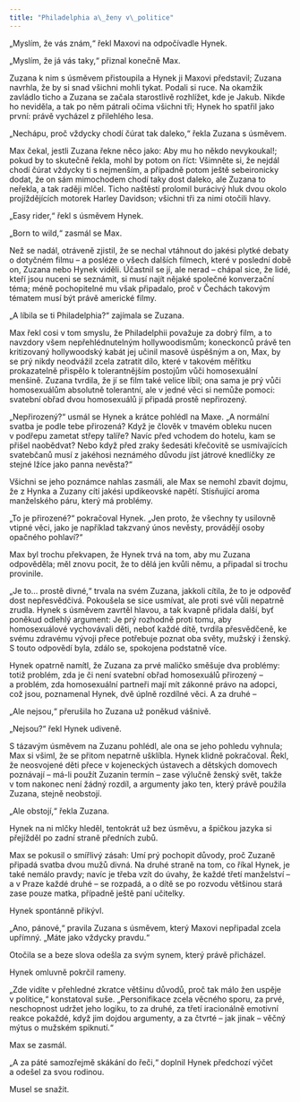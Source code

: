 ```yaml
---
title: "Philadelphia a\_ženy v\_politice"
---
```


„Myslím, že vás znám,“ řekl Maxovi na odpočívadle Hynek.

  

„Myslím, že já vás taky,“ přiznal konečně Max.

Zuzana k nim s úsměvem přistoupila a Hynek ji Maxovi představil; Zuzana navrhla, že by si snad všichni mohli tykat. Podali si ruce. Na okamžik zavládlo ticho a Zuzana se začala starostlivě rozhlížet, kde je Jakub. Nikde ho neviděla, a tak po něm pátrali očima všichni tři; Hynek ho spatřil jako první: právě vycházel z přilehlého lesa.

„Nechápu, proč vždycky chodí čúrat tak daleko,“ řekla Zuzana s úsměvem.

Max čekal, jestli Zuzana řekne něco jako: Aby mu ho někdo nevykoukal!; pokud by to skutečně řekla, mohl by potom on říct: Všimněte si, že nejdál chodí čúrat vždycky ti s nejmenším, a případně potom ještě sebeironicky dodat, že on sám mimochodem chodí taky dost daleko, ale Zuzana to neřekla, a tak raději mlčel. Ticho naštěstí prolomil burácivý hluk dvou okolo projíždějících motorek Harley Davidson; všichni tři za nimi otočili hlavy.

„Easy rider,“ řekl s úsměvem Hynek.

„Born to wild,“ zasmál se Max.

Než se nadál, otráveně zjistil, že se nechal vtáhnout do jakési plytké debaty o dotyčném filmu – a posléze o všech dalších filmech, které v poslední době on, Zuzana nebo Hynek viděli. Účastnil se jí, ale nerad – chápal sice, že lidé, kteří jsou nuceni se seznámit, si musí najít nějaké společné konverzační téma; méně pochopitelné mu však připadalo, proč v Čechách takovým tématem musí být právě americké filmy.

„A líbila se ti Philadelphia?“ zajímala se Zuzana.

Max řekl cosi v tom smyslu, že Philadelphii považuje za dobrý film, a to navzdory všem nepřehlédnutelným hollywoodismům; koneckonců právě ten kritizovaný hollywoodský kabát jej učinil masově úspěšným a on, Max, by se prý nikdy neodvážil zcela zatratit dílo, které v takovém měřítku prokazatelně přispělo k tolerantnějším postojům vůči homosexuální menšině. Zuzana tvrdila, že jí se film také velice líbil; ona sama je prý vůči homosexuálům absolutně tolerantní, ale v jedné věci si nemůže pomoci: svatební obřad dvou homosexuálů jí připadá prostě nepřirozený.

„Nepřirozený?“ usmál se Hynek a krátce pohlédl na Maxe. „A normální svatba je podle tebe přirozená? Když je člověk v tmavém obleku nucen v podřepu zametat střepy talíře? Navíc před vchodem do hotelu, kam se přišel naobědvat? Nebo když před zraky šedesáti křečovitě se usmívajících svatebčanů musí z jakéhosi neznámého důvodu jíst játrové knedlíčky ze stejné lžíce jako panna nevěsta?“

Všichni se jeho poznámce nahlas zasmáli, ale Max se nemohl zbavit dojmu, že z Hynka a Zuzany cítí jakési updikeovské napětí. Stísňující aroma manželského páru, který má problémy.

„To je přirozené?“ pokračoval Hynek. „Jen proto, že všechny ty usilovně vtipné věci, jako je například takzvaný únos nevěsty, provádějí osoby opačného pohlaví?“

Max byl trochu překvapen, že Hynek trvá na tom, aby mu Zuzana odpověděla; měl znovu pocit, že to dělá jen kvůli němu, a připadal si trochu provinile.

„Je to… prostě divné,“ trvala na svém Zuzana, jakkoli cítila, že to je odpověď dost nepřesvědčivá. Pokoušela se sice usmívat, ale proti své vůli nepatrně zrudla. Hynek s úsměvem zavrtěl hlavou, a tak kvapně přidala další, byť poněkud odlehlý argument: Je prý rozhodně proti tomu, aby homosexuálové vychovávali děti, neboť každé dítě, tvrdila přesvědčeně, ke svému zdravému vývoji přece potřebuje poznat oba světy, mužský i ženský. S touto odpovědí byla, zdálo se, spokojena podstatně více.

Hynek opatrně namítl, že Zuzana za prvé maličko směšuje dva problémy: totiž problém, zda je či není svatební obřad homosexuálů přirozený – a problém, zda homosexuální partneři mají mít zákonné právo na adopci, což jsou, poznamenal Hynek, dvě úplně rozdílné věci. A za druhé –

„Ale nejsou,“ přerušila ho Zuzana už poněkud vášnivě.

„Nejsou?“ řekl Hynek udiveně.

S tázavým úsměvem na Zuzanu pohlédl, ale ona se jeho pohledu vyhnula; Max si všiml, že se přitom nepatrně ušklíbla. Hynek klidně pokračoval. Řekl, že neosvojené děti přece v kojeneckých ústavech a dětských domovech poznávají – má-li použít Zuzanin termín – zase výlučně ženský svět, takže v tom nakonec není žádný rozdíl, a argumenty jako ten, který právě použila Zuzana, stejně neobstojí.

„Ale obstojí,“ řekla Zuzana.

Hynek na ni mlčky hleděl, tentokrát už bez úsměvu, a špičkou jazyka si přejížděl po zadní straně předních zubů.

Max se pokusil o smířlivý zásah: Umí prý pochopit důvody, proč Zuzaně připadá svatba dvou mužů divná. Na druhé straně na tom, co říkal Hynek, je také nemálo pravdy; navíc je třeba vzít do úvahy, že každé třetí manželství – a v Praze každé druhé – se rozpadá, a o dítě se po rozvodu většinou stará zase pouze matka, případně ještě paní učitelky.

Hynek spontánně přikývl.

„Ano, pánové,“ pravila Zuzana s úsměvem, který Maxovi nepřipadal zcela upřímný. „Máte jako vždycky pravdu.“

Otočila se a beze slova odešla za svým synem, který právě přicházel.

Hynek omluvně pokrčil rameny.

„Zde vidíte v přehledné zkratce většinu důvodů, proč tak málo žen uspěje v politice,“ konstatoval suše. „Personifikace zcela věcného sporu, za prvé, neschopnost udržet jeho logiku, to za druhé, za třetí iracionálně emotivní reakce pokaždé, když jim dojdou argumenty, a za čtvrté – jak jinak – věčný mýtus o mužském spiknutí.“

Max se zasmál.

„A za páté samozřejmě skákání do řeči,“ doplnil Hynek předchozí výčet a odešel za svou rodinou.

Musel se snažit.
